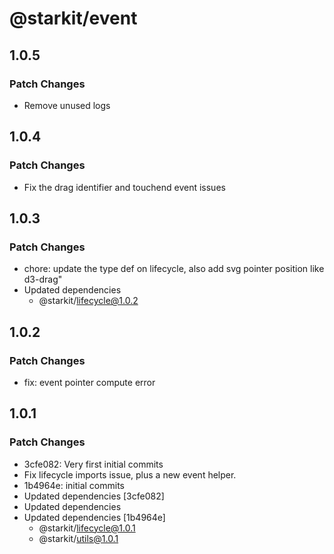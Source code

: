 # @starkit/event

## 1.0.5

### Patch Changes

- Remove unused logs

## 1.0.4

### Patch Changes

- Fix the drag identifier and touchend event issues

## 1.0.3

### Patch Changes

- chore: update the type def on lifecycle, also add svg pointer position like d3-drag"
- Updated dependencies
  - @starkit/lifecycle@1.0.2

## 1.0.2

### Patch Changes

- fix: event pointer compute error

## 1.0.1

### Patch Changes

- 3cfe082: Very first initial commits
- Fix lifecycle imports issue, plus a new event helper.
- 1b4964e: initial commits
- Updated dependencies [3cfe082]
- Updated dependencies
- Updated dependencies [1b4964e]
  - @starkit/lifecycle@1.0.1
  - @starkit/utils@1.0.1

